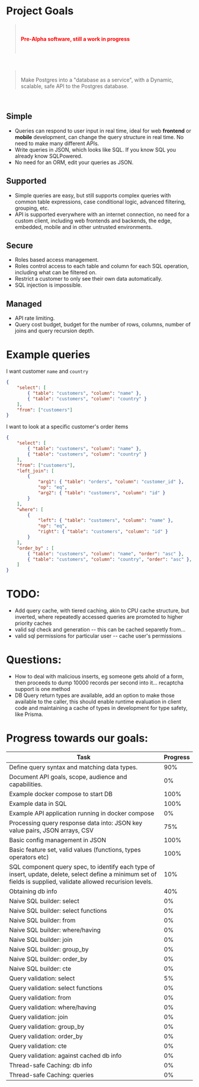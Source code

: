 # Project Goals


> <br>
> <p style="color:red"><b>Pre-Alpha software, still a work in progress</b></p>
> 
> <br>
<br>

> <br>
> Make Postgres into a "database as a service", with a Dynamic, scalable, safe API to the Postgres database.
> 
> <br>
<br>

## Simple
- Queries can respond to user input in real time, ideal for web **frontend** or **mobile** development, can change the query structure in real time. No need to make many different APIs.
- Write queries in JSON, which looks like SQL. If you know SQL you already know SQLPowered.
- No need for an ORM, edit your queries as JSON.

## Supported
- Simple queries are easy, but still supports complex queries with common table expressions, case conditional logic, advanced filtering, grouping, etc.
- API is supported everywhere with an internet connection, no need for a custom client, including web frontends and backends, the edge, embedded, mobile and in other untrusted environments.

## Secure
- Roles based access management.
- Roles control access to each table and column for each SQL operation, including what can be filtered on.
- Restrict a customer to only see their own data automatically. 
- SQL injection is impossible.

## Managed
- API rate limiting.
- Query cost budget, budget for the number of rows, columns, number of joins and query recursion depth.


# Example queries

I want customer `name` and `country`
```json
{
    "select": [
        { "table": "customers", "column": "name" }, 
        { "table": "customers", "column": "country" }
    ],
    "from": ["customers"]
}
```



I want to look at a specific customer's order items
```json
{
    "select": [
        { "table": "customers", "column": "name" }, 
        { "table": "customers", "column": "country" }
    ],
    "from": ["customers"],
    "left_join": [
        {
            "arg1": { "table": "orders", "column": "customer_id" }, 
            "op": "eq", 
            "arg2": { "table": "customers", "column": "id" }
        }
    ],
    "where": [
        {
            "left": { "table": "customers", "column": "name" }, 
            "op": "eq", 
            "right": { "table": "customers", "column": "id" }
        }
    ],
    "order_by" : [
        { "table": "customers", "column": "name", "order": "asc" }, 
        { "table": "customers", "column": "country", "order": "asc" }, 
    ]
}
```



TODO:
========
- Add query cache, with tiered caching, akin to CPU cache structure, but inverted,
where repeatedly accessed queries are promoted to higher priority caches
- valid sql check and generation -- this can be cached separetly from...
- valid sql permissions for particular user -- cache user's permissions


Questions:
=============
- How to deal with malicious inserts, eg someone gets ahold of a form,
then proceeds to dump 10000 records per second into it... recaptcha support is one method
- DB Query return types are available, add an option to make those available to the caller, this should enable runtime evaluation in client code and maintaining a cache of types in development for type safety, like Prisma.



Progress towards our goals:
============

| Task                                              | Progress |
|---------------------------------------------------|----------|
| Define query syntax and matching data types. | 90% |
| Document API goals, scope, audience and capabilities. | 0% |
| Example docker compose to start DB | 100% |
| Example data in SQL | 100% |
| Example API application running in docker compose | 0% |
| Processing query response data into: JSON key value pairs, JSON arrays, CSV  | 75% |
| Basic config management in JSON | 100% |
| Basic feature set, valid values (functions, types operators etc) | 100% |
| SQL component query spec, to identify each type of insert, update, delete, select define a minimum set of fields is supplied, validate allowed recurision levels. | 10% |
| Obtaining db info | 40% |
| Naive SQL builder: select | 0% |
| Naive SQL builder: select functions | 0% |
| Naive SQL builder: from | 0% |
| Naive SQL builder: where/having | 0% |
| Naive SQL builder: join | 0% |
| Naive SQL builder: group_by | 0% |
| Naive SQL builder: order_by | 0% |
| Naive SQL builder: cte | 0% |
| Query validation: select | 5% |
| Query validation: select functions | 0% |
| Query validation: from | 0% |
| Query validation: where/having | 0% |
| Query validation: join | 0% |
| Query validation: group_by | 0% |
| Query validation: order_by | 0% |
| Query validation: cte | 0% |
| Query validation: against cached db info | 0% |
| Thread-safe Caching: db info | 0% |
| Thread-safe Caching: queries | 0% |

